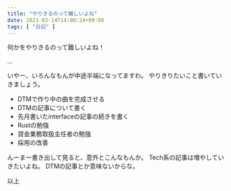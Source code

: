 ```yaml
---
title: "やりきるのって難しいよね"
date: 2021-03-14T14:00:24+09:00
tags: [ "日記" ]
---
```


何かをやりきるのって難しいよね！

...

いやー、いろんなもんが中途半端になってますわ。
やりきりたいこと書いていきましょう。

* DTMで作り中の曲を完成させる
* DTMの記事について書く
* 先月書いたinterfaceの記事の続きを書く
* Rustの勉強
* 貸金業務取扱主任者の勉強
* 採用の改善

んーまー書き出して見ると、意外とこんなもんか。
Tech系の記事は増やしていきたいよね。
DTMの記事とか意味ないからな。

以上
